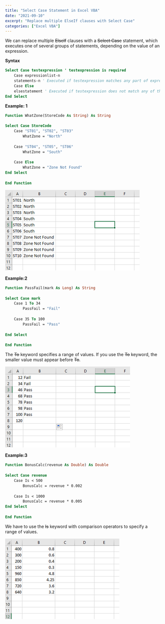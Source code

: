 ```yaml
---
title: "Select Case Statement in Excel VBA"
date: "2021-09-10"
excerpt: "Replace multiple ElseIf clauses with Select Case"
categories: ["Excel VBA"]
---
```


We can replace multiple ~~ElseIf~~ clauses with a ~~Select Case~~ statement, which executes one of several groups of statements, depending on the value of an expression.

**Syntax**

```vb {numberLines}
Select Case testexpression ' testexpression is required
    Case expressionlist-n
	statements-n ' Executed if testexpression matches any part of expressionlist-n
    Case Else
	elsestatement ' Executed if testexpression does not match any of the Case clause.
End Select
```

**Example: 1**

```vb {numberLines}
Function WhatZone(StoreCode As String) As String

Select Case StoreCode
    Case "ST01", "ST02", "ST03"
        WhatZone = "North"

    Case "ST04", "ST05", "ST06"
        WhatZone = "South"

    Case Else
        WhatZone = "Zone Not Found"
End Select

End Function
```

![Zone](../images/vbaSelectCase/zone.png)

**Example:2**

```vb {numberLines}
Function PassFail(mark As Long) As String

Select Case mark
    Case 1 To 34
        PassFail = "Fail"

    Case 35 To 100
        PassFail = "Pass"

End Select

End Function
```

The ~~To~~ keyword specifies a range of values. If you use the ~~To~~ keyword, the smaller value must appear before ~~To~~.

![Result](../images/vbaSelectCase/passFail.png)

**Example:3**

```vb {numberLines}
Function BonusCalc(revenue As Double) As Double

Select Case revenue
    Case Is < 500
        BonusCalc = revenue * 0.002

    Case Is < 1000
        BonusCalc = revenue * 0.005
End Select

End Function
```

We have to use the ~~Is~~ keyword with comparison operators to specify a range of values.

![Result](../images/vbaSelectCase/bonus.png)
